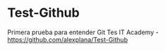 # Test-Github
Primera prueba para entender Git
Tes IT Academy - https://github.com/alexplana/Test-Github
